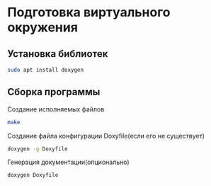 # Подготовка виртуального окружения

## Установка библиотек

```bash
sudo apt install doxygen
```

## Сборка программы

Создание исполняемых файлов

```bash
make
```

Создание файла конфигурации Doxyfile(если его не существует)

```bash
doxygen -g Doxyfile
```

Генерация документации(опционально)

```bash
doxygen Doxyfile
```
